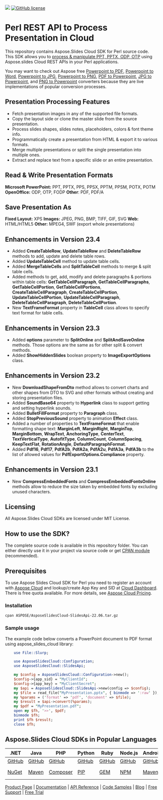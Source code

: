 ![](https://img.shields.io/badge/api-v3.0-lightgrey) [![GitHub license](https://img.shields.io/github/license/aspose-slides-cloud/aspose-slides-cloud-perl)](https://github.com/aspose-slides-cloud/aspose-slides-cloud-perl/blob/master/LICENSE)

# Perl REST API to Process Presentation in Cloud
This repository contains Aspose.Slides Cloud SDK for Perl source code. This SDK allows you to [process & manipulate PPT, PPTX, ODP, OTP](https://products.aspose.cloud/slides/perl) using Aspose.slides Cloud REST APIs in your Perl applications.

You may want to check out Aspose free [Powerpoint to PDF](https://products.aspose.app/slides/conversion), [Powerpoint to Word](https://products.aspose.app/slides/conversion/ppt-to-word), [Powerpoint to JPG](https://products.aspose.app/slides/conversion/ppt-to-jpg), [Powerpoint to PNG](https://products.aspose.app/slides/conversion/ppt-to-png), [PDF to Powerpoint](https://products.aspose.app/slides/import/pdf-to-powerpoint), [JPG to Powerpoint](https://products.aspose.app/slides/import/jpg-to-ppt), and [PNG to Powerpoint](https://products.aspose.app/slides/import/png-to-ppt) converters because they are live implementations of popular conversion processes.

## Presentation Processing Features

- Fetch presentation images in any of the supported file formats.
- Copy the layout side or clone the master slide from the source presentation.
- Process slides shapes, slides notes, placeholders, colors & font theme info.
- Programmatically create a presentation from HTML & export it to various formats.
- Merge multiple presentations or split the single presentation into multiple ones.
- Extract and replace text from a specific slide or an entire presentation.

## Read & Write Presentation Formats

**Microsoft PowerPoint:** PPT, PPTX, PPS, PPSX, PPTM, PPSM, POTX, POTM
**OpenOffice:** ODP, OTP, FODP
**Other**: PDF, PDF/A

## Save Presentation As

**Fixed Layout:** XPS
**Images:** JPEG, PNG, BMP, TIFF, GIF, SVG
**Web:** HTML/HTML5
**Other:** MPEG4, SWF (export whole presentations)

## Enhancements in Version 23.4

* Added **CreateTableRow**, **UpdateTableRow** and **DeleteTableRow** methods to add, update and delete table rows.
* Added **UpdateTableCell** method to update table cells.
* Added  **MergeTableCells** and **SplitTableCell** methods to merge &amp; split table cells.
* Added methods to get, add, modify and delete paragraphs & portions within table cells: **GetTableCellParagraph**, **GetTableCellParagraphs**, **GetTableCellPortion**, **GetTableCellPortions**, **CreateTableCellParagraph**, **CreateTableCellPortion**, **UpdateTableCellPortion**, **UpdateTableCellParagraph**, **DeleteTableCellParagraph**,  **DeleteTableCellPortion**.
* New **TextFrameFormat** property in **TableCell** class allows to specify text format for table cells.

## Enhancements in Version 23.3

* Added **options** parameter to **SplitOnline** and **SplitAndSaveOnline** methods. Those options are the same as for other split & convert methods.
* Added **ShowHiddenSlides** boolean property to **ImageExportOptions** class.

## Enhancements in Version 23.2

* New **DownloadShapeFromDto** method allows to convert charts and other shapes from DTO to SVG and other formats without creating and storing presentation files.
* Added **SoundBase64** property to **Hyperlink** class to support getting and setting hyperlink sounds.
* Added **BulletFillFormat** property to **Paragraph** class.
* Added **StopPreviousSound** property to animation **Effect** class.
* Added a number of properties to **TextFrameFormat** that enable formatting shape text: **MarginLeft**, **MarginRight**, **MarginTop**, **MarginBottom**, **WrapText**, **AnchoringType**, **CenterText**, **TextVerticalType**, **AutofitType**, **ColumnCount**, **ColumnSpacing**, **KeepTextFlat**, **RotationAngle**, **DefaultParagraphFormat**.
* Added **Pdf16**, **Pdf17**, **PdfA2b**, **PdfA2a**, **PdfA2u**, **PdfA3a**, **PdfA3b** to the list of allowed values for **PdfExportOptions.Compliance** property.

## Enhancements in Version 23.1

* New **CompressEmbeddedFonts** and **CompressEmbeddedFontsOnline** methods allow to reduce the size taken by embedded fonts by excluding unused characters.

## Licensing
All Aspose.Slides Cloud SDKs are licensed under MIT License.

## How to use the SDK?
The complete source code is available in this repository folder. You can either directly use it in your project via source code or get [CPAN module](https://metacpan.org/release/AsposeSlidesCloud-SlidesApi) (recommended).

## Prerequisites
To use Aspose Slides Cloud SDK for Perl you need to register an account with [Aspose Cloud](https://www.aspose.cloud/) and lookup/create App Key and SID at [Cloud Dashboard](https://dashboard.aspose.cloud/#/apps). There is free quota available. For more details, see [Aspose Cloud Pricing](https://purchase.aspose.cloud/pricing).

### Installation

```sh
cpan ASPOSE/AsposeSlidesCloud-SlidesApi-22.06.tar.gz
```

### Sample usage

The example code below converts a PowerPoint document to PDF format using aspose_slides_cloud library:
```perl
	use File::Slurp;

	use AsposeSlidesCloud::Configuration;
	use AsposeSlidesCloud::SlidesApi;

	my $config = AsposeSlidesCloud::Configuration->new();
	$config->{app_sid} = "MyClientId";
	$config->{app_key} = "MyClientSecret";
	my $api = AsposeSlidesCloud::SlidesApi->new(config => $config);
	my $file = read_file("MyPresentation.pptx", { binmode => ':raw' });
	my %params = ('format' => 'pdf', 'document' => $file);
	my $result = $api->convert(%params);
	my $pdf = "MyPresentation.pdf";
	open my $fh, '>>', $pdf;
	binmode $fh;
	print $fh $result;
	close $fh;
```

## Aspose.Slides Cloud SDKs in Popular Languages

| .NET | Java | PHP | Python | Ruby | Node.js | Android | Swift|Perl|Go|
|---|---|---|---|---|---|---|--|--|--|
| [GitHub](https://github.com/aspose-slides-cloud/aspose-slides-cloud-dotnet) | [GitHub](https://github.com/aspose-slides-cloud/aspose-slides-cloud-java) | [GitHub](https://github.com/aspose-slides-cloud/aspose-slides-cloud-php) | [GitHub](https://github.com/aspose-slides-cloud/aspose-slides-cloud-python) | [GitHub](https://github.com/aspose-slides-cloud/aspose-slides-cloud-ruby)  | [GitHub](https://github.com/aspose-slides-cloud/aspose-slides-cloud-nodejs) | [GitHub](https://github.com/aspose-slides-cloud/aspose-slides-cloud-android) | [GitHub](https://github.com/aspose-slides-cloud/aspose-slides-cloud-swift)|[GitHub](https://github.com/aspose-slides-cloud/aspose-slides-cloud-perl) |[GitHub](https://github.com/aspose-slides-cloud/aspose-slides-cloud-go) |
| [NuGet](https://www.nuget.org/packages/Aspose.slides-Cloud/) | [Maven](https://repository.aspose.cloud/webapp/#/artifacts/browse/tree/General/repo/com/aspose/aspose-slides-cloud) | [Composer](https://packagist.org/packages/aspose/slides-sdk-php) | [PIP](https://pypi.org/project/asposeslidescloud/) | [GEM](https://rubygems.org/gems/aspose_slides_cloud)  | [NPM](https://www.npmjs.com/package/asposeslidescloud) | [Maven](https://repository.aspose.cloud/webapp/#/artifacts/browse/tree/General/repo/com/aspose/aspose-slides-cloud) | [Cocoapods](https://cocoapods.org/pods/AsposeslidesCloud)|[Meta Cpan](https://metacpan.org/release/AsposeSlidesCloud-SlidesApi) | [Go.Dev](https://pkg.go.dev/github.com/aspose-slides-cloud/aspose-slides-cloud-go/) |

[Product Page](https://products.aspose.cloud/slides/perl) | [Documentation](https://docs.aspose.cloud/display/slidescloud/Home) | [API Reference](https://apireference.aspose.cloud/slides/) | [Code Samples](https://github.com/aspose-slides-cloud/aspose-slides-cloud-perl) | [Blog](https://blog.aspose.cloud/category/slides/) | [Free Support](https://forum.aspose.cloud/c/slides) | [Free Trial](https://dashboard.aspose.cloud/#/apps)
